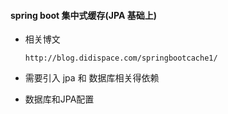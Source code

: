 #### spring boot 集中式缓存(JPA 基础上)
- 相关博文
    ```
    http://blog.didispace.com/springbootcache1/
    ```
    
- 需要引入 jpa 和 数据库相关得依赖
- 数据库和JPA配置

